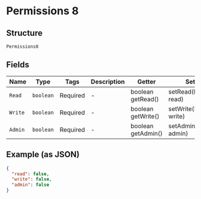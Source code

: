 
# Permissions 8

## Structure

`Permissions8`

## Fields

| Name | Type | Tags | Description | Getter | Setter |
|  --- | --- | --- | --- | --- | --- |
| `Read` | `boolean` | Required | - | boolean getRead() | setRead(boolean read) |
| `Write` | `boolean` | Required | - | boolean getWrite() | setWrite(boolean write) |
| `Admin` | `boolean` | Required | - | boolean getAdmin() | setAdmin(boolean admin) |

## Example (as JSON)

```json
{
  "read": false,
  "write": false,
  "admin": false
}
```

